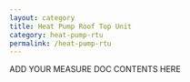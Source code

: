 ```yaml
---
layout: category
title: Heat Pump Roof Top Unit
category: heat-pump-rtu
permalink: /heat-pump-rtu
---
```


ADD YOUR MEASURE DOC CONTENTS HERE
